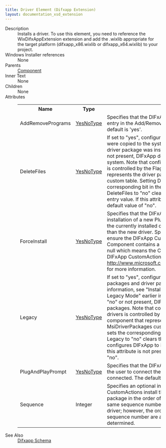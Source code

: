 ```yaml
---
title: Driver Element (Difxapp Extension)
layout: documentation_xsd_extension
---
```

<dl>
  <dt>Description</dt>
  <dd>                 Installs a driver. To use this element, you need to reference the WixDifxAppExtension extension and add the                  .wixlib appropriate for the target platform (difxapp_x86.wixlib or difxapp_x64.wixlib)                  to your project.             </dd>
  <dt>Windows Installer references</dt>
  <dd>None</dd>
  <dt>Parents</dt>
  <dd>
    <a href="../wix/component">Component</a>
  </dd>
  <dt>Inner Text</dt>
  <dd>None</dd>
  <dt>Children</dt>
  <dd>None</dd>
  <dt>Attributes</dt>
  <dd>
    <table cellspacing="0" cellpadding="0" class="schema">
      <tr>
        <th width="15%">Name</th>
        <th width="15%">Type</th>
        <th width="65%">Description</th>
        <th width="15%">Required</th>
      </tr>
      <tr>
        <td>AddRemovePrograms</td>
        <td><a href="../difxapp/simple_type_yesnotype">YesNoType</a></td>
        <td>                         Specifies that the DIFxApp CustomActions should add an entry in the Add/Remove Programs Control                         Panel applet.  The default is 'yes'.                     </td>
        <td>&nbsp;</td>
      </tr>
      <tr>
        <td>DeleteFiles</td>
        <td><a href="../difxapp/simple_type_yesnotype">YesNoType</a></td>
        <td>                         If set to "yes", configures DIFxApp to delete binary files that were copied to the system from the driver                         store when a driver package was installed. If this attribute is set to "no" or not present, DIFxApp does not                         remove these files from a system. Note that configuring DIFxApp to delete these files is controlled by the                         Flags entry value of the component that represents the driver package in the MsiDriverPackages custom table.                         Setting DeleteFiles to "yes" sets the corresponding bit in the Flags entry value. Setting DeleteFiles to "no"                         clears the corresponding bit in the Flags entry value. If this attribute is not present, DIFxApp uses a                         default value of "no".                     </td>
        <td>&nbsp;</td>
      </tr>
      <tr>
        <td>ForceInstall</td>
        <td><a href="../difxapp/simple_type_yesnotype">YesNoType</a></td>
        <td>                         Specifies that the DIFxApp CustomActions should force the installation of a new Plug and Play driver                         on a device, even if the currently installed driver on the device is a better match than the new driver.                         Specifying 'no' is an excellent way to ensure the DIFxApp CustomActions recognize the Component contains                         a driver for installation.  The default is null which means the Component does not install a driver via                         DIFxApp CustomActions. See <a href="http://www.microsoft.com/whdc/driver/install/difxtools.mspx">http://www.microsoft.com/whdc/driver/install/difxtools.mspx</a>                         for more information.                     </td>
        <td>&nbsp;</td>
      </tr>
      <tr>
        <td>Legacy</td>
        <td><a href="../difxapp/simple_type_yesnotype">YesNoType</a></td>
        <td>                         If set to "yes", configures DIFxApp to install unsigned driver packages and driver packages with missing                         files. For more information, see "Installing Unsigned Driver Packages in Legacy Mode" earlier in this paper.                         If this attribute is set to "no" or not present, DIFxApp will install only signed driver packages. Note                         that configuring DIFxApp to install unsigned drivers is controlled by the Flags entry value of the component                         that represents the driver package in the MsiDriverPackages custom table. Setting Legacy to "yes" sets                         the corresponding bit in the Flags entry value. Setting Legacy to "no" clears the bit in the Flags                         entry value that configures DIFxApp to install unsigned driver packages. If this attribute is not present,                         DIFxApp uses a default value of "no".                     </td>
        <td>&nbsp;</td>
      </tr>
      <tr>
        <td>PlugAndPlayPrompt</td>
        <td><a href="../difxapp/simple_type_yesnotype">YesNoType</a></td>
        <td>                         Specifies that the DIFxApp CustomActions should prompt the user to connect the Plug and Play                         device if it is not connected.  The default is 'yes'.                     </td>
        <td>&nbsp;</td>
      </tr>
      <tr>
        <td>Sequence</td>
        <td>Integer</td>
        <td>                         Specifies an optional installation sequence number. DIFxApp CustomActions install the driver packages in                         an installation package in the order of increasing sequence numbers. The same sequence number can be used                         for more than one driver; however, the order in which packages with the same sequence number are actually                         installed cannot be determined.                     </td>
        <td>&nbsp;</td>
      </tr>
    </table>
  </dd>
  <dt>See Also</dt>
  <dd>
    <a href="../difxapp">Difxapp Schema</a>
  </dd>
</dl>
